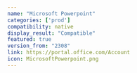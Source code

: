 ```yaml
---
name: "Microsoft Powerpoint"
categories: ['prod']
compatibility: native
display_result: "Compatible"
featured: true
version_from: "2308"
link: https://portal.office.com/Account
icon: MicrosoftPowerpoint.png
---
```


